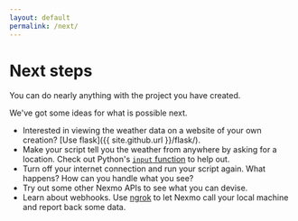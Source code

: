 ```yaml
---
layout: default
permalink: /next/
---
```


# Next steps

You can do nearly anything
with the project
you have created.

We've got some ideas
for what is possible next.

* Interested in viewing the weather data on a website of your own creation?
  [Use flask]({{ site.github.url }}/flask/).
* Make your script tell you the weather
  from anywhere
  by asking for a location.
  Check out Python's
  [`input` function](https://docs.python.org/3.5/library/functions.html#input)
  to help out.
* Turn off your internet connection
  and run your script again.
  What happens?
  How can you handle what you see?
* Try out some other Nexmo APIs
  to see what you can devise.
* Learn about webhooks.
  Use [ngrok](https://ngrok.com/)
  to let Nexmo call your local machine
  and report back some data.
